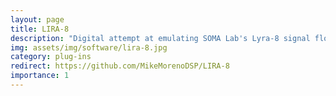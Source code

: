 ```yaml
---
layout: page
title: LIRA-8
description: "Digital attempt at emulating SOMA Lab's Lyra-8 signal flow and sound."
img: assets/img/software/lira-8.jpg
category: plug-ins
redirect: https://github.com/MikeMorenoDSP/LIRA-8
importance: 1
---
```

